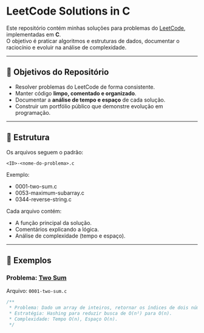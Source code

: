 # LeetCode Solutions in C

Este repositório contém minhas soluções para problemas do [LeetCode](https://leetcode.com/), implementadas em **C**.  
O objetivo é praticar algoritmos e estruturas de dados, documentar o raciocínio e evoluir na análise de complexidade.

---

## 🎯 Objetivos do Repositório
- Resolver problemas do LeetCode de forma consistente.
- Manter código **limpo, comentado e organizado**.
- Documentar a **análise de tempo e espaço** de cada solução.
- Construir um portfólio público que demonstre evolução em programação.

---

## 📂 Estrutura
Os arquivos seguem o padrão:

```
<ID>-<nome-do-problema>.c
```

Exemplo:
  - 0001-two-sum.c
  - 0053-maximum-subarray.c
  - 0344-reverse-string.c


  Cada arquivo contém:
- A função principal da solução.
- Comentários explicando a lógica.
- Análise de complexidade (tempo e espaço).

---

## 🚀 Exemplos

### Problema: [Two Sum](https://leetcode.com/problems/two-sum/)
Arquivo: `0001-two-sum.c`

```c
/**
 * Problema: Dado um array de inteiros, retornar os índices de dois números que somam a um alvo.
 * Estratégia: Hashing para reduzir busca de O(n²) para O(n).
 * Complexidade: Tempo O(n), Espaço O(n).
 */
